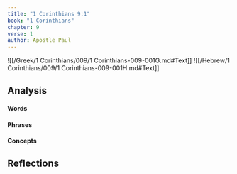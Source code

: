 ```yaml
---
title: "1 Corinthians 9:1"
book: "1 Corinthians"
chapter: 9
verse: 1
author: Apostle Paul
---
```

![[/Greek/1 Corinthians/009/1 Corinthians-009-001G.md#Text]]
![[/Hebrew/1 Corinthians/009/1 Corinthians-009-001H.md#Text]]

## Analysis

#### Words

#### Phrases

#### Concepts

## Reflections
